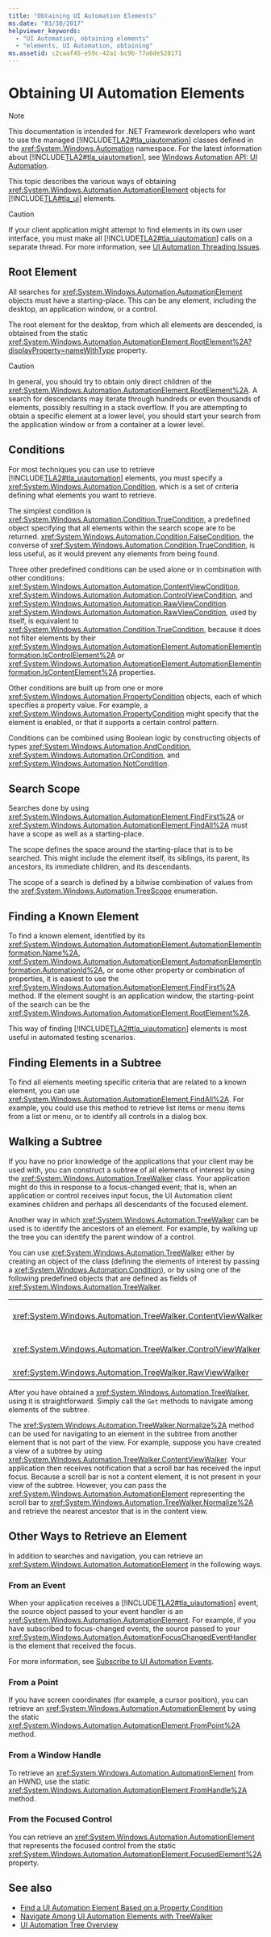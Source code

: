 ```yaml
---
title: "Obtaining UI Automation Elements"
ms.date: "03/30/2017"
helpviewer_keywords: 
  - "UI Automation, obtaining elements"
  - "elements, UI Automation, obtaining"
ms.assetid: c2caaf45-e59c-42a1-bc9b-77a6de520171
---
```

# Obtaining UI Automation Elements
> [!NOTE]
>  This documentation is intended for .NET Framework developers who want to use the managed [!INCLUDE[TLA2#tla_uiautomation](../../../includes/tla2sharptla-uiautomation-md.md)] classes defined in the <xref:System.Windows.Automation> namespace. For the latest information about [!INCLUDE[TLA2#tla_uiautomation](../../../includes/tla2sharptla-uiautomation-md.md)], see [Windows Automation API: UI Automation](https://go.microsoft.com/fwlink/?LinkID=156746).  
  
 This topic describes the various ways of obtaining <xref:System.Windows.Automation.AutomationElement> objects for [!INCLUDE[TLA#tla_ui](../../../includes/tlasharptla-ui-md.md)] elements.  
  
> [!CAUTION]
>  If your client application might attempt to find elements in its own user interface, you must make all [!INCLUDE[TLA2#tla_uiautomation](../../../includes/tla2sharptla-uiautomation-md.md)] calls on a separate thread. For more information, see [UI Automation Threading Issues](../../../docs/framework/ui-automation/ui-automation-threading-issues.md).  
  
<a name="The_Root_Element"></a>   
## Root Element  
 All searches for <xref:System.Windows.Automation.AutomationElement> objects must have a starting-place. This can be any element, including the desktop, an application window, or a control.  
  
 The root element for the desktop, from which all elements are descended, is obtained from the static <xref:System.Windows.Automation.AutomationElement.RootElement%2A?displayProperty=nameWithType> property.  
  
> [!CAUTION]
>  In general, you should try to obtain only direct children of the <xref:System.Windows.Automation.AutomationElement.RootElement%2A>. A search for descendants may iterate through hundreds or even thousands of elements, possibly resulting in a stack overflow. If you are attempting to obtain a specific element at a lower level, you should start your search from the application window or from a container at a lower level.  
  
<a name="Using_Conditions"></a>   
## Conditions  
 For most techniques you can use to retrieve [!INCLUDE[TLA2#tla_uiautomation](../../../includes/tla2sharptla-uiautomation-md.md)] elements, you must specify a <xref:System.Windows.Automation.Condition>, which is a set of criteria defining what elements you want to retrieve.  
  
 The simplest condition is <xref:System.Windows.Automation.Condition.TrueCondition>, a predefined object specifying that all elements within the search scope are to be returned. <xref:System.Windows.Automation.Condition.FalseCondition>, the converse of <xref:System.Windows.Automation.Condition.TrueCondition>, is less useful, as it would prevent any elements from being found.  
  
 Three other predefined conditions can be used alone or in combination with other conditions: <xref:System.Windows.Automation.Automation.ContentViewCondition>, <xref:System.Windows.Automation.Automation.ControlViewCondition>, and <xref:System.Windows.Automation.Automation.RawViewCondition>. <xref:System.Windows.Automation.Automation.RawViewCondition>, used by itself, is equivalent to <xref:System.Windows.Automation.Condition.TrueCondition>, because it does not filter elements by their <xref:System.Windows.Automation.AutomationElement.AutomationElementInformation.IsControlElement%2A> or <xref:System.Windows.Automation.AutomationElement.AutomationElementInformation.IsContentElement%2A> properties.  
  
 Other conditions are built up from one or more <xref:System.Windows.Automation.PropertyCondition> objects, each of which specifies a property value. For example, a <xref:System.Windows.Automation.PropertyCondition> might specify that the element is enabled, or that it supports a certain control pattern.  
  
 Conditions can be combined using Boolean logic by constructing objects of types <xref:System.Windows.Automation.AndCondition>, <xref:System.Windows.Automation.OrCondition>, and <xref:System.Windows.Automation.NotCondition>.  
  
<a name="Search_Scope"></a>   
## Search Scope  
 Searches done by using <xref:System.Windows.Automation.AutomationElement.FindFirst%2A> or <xref:System.Windows.Automation.AutomationElement.FindAll%2A> must have a scope as well as a starting-place.  
  
 The scope defines the space around the starting-place that is to be searched. This might include the element itself, its siblings, its parent, its ancestors, its immediate children, and its descendants.  
  
 The scope of a search is defined by a bitwise combination of values from the <xref:System.Windows.Automation.TreeScope> enumeration.  
  
<a name="Finding_a_Known_Element"></a>   
## Finding a Known Element  
 To find a known element, identified by its <xref:System.Windows.Automation.AutomationElement.AutomationElementInformation.Name%2A>, <xref:System.Windows.Automation.AutomationElement.AutomationElementInformation.AutomationId%2A>, or some other property or combination of properties, it is easiest to use the <xref:System.Windows.Automation.AutomationElement.FindFirst%2A> method. If the element sought is an application window, the starting-point of the search can be the <xref:System.Windows.Automation.AutomationElement.RootElement%2A>.  
  
 This way of finding [!INCLUDE[TLA2#tla_uiautomation](../../../includes/tla2sharptla-uiautomation-md.md)] elements is most useful in automated testing scenarios.  
  
<a name="Finding_Elements_in_a_Subtree"></a>   
## Finding Elements in a Subtree  
 To find all elements meeting specific criteria that are related to a known element, you can use <xref:System.Windows.Automation.AutomationElement.FindAll%2A>. For example, you could use this method to retrieve list items or menu items from a list or menu, or to identify all controls in a dialog box.  
  
<a name="Walking_a_Subtree"></a>   
## Walking a Subtree  
 If you have no prior knowledge of the applications that your client may be used with, you can construct a subtree of all elements of interest by using the <xref:System.Windows.Automation.TreeWalker> class. Your application might do this in response to a focus-changed event; that is, when an application or control receives input focus, the UI Automation client examines children and perhaps all descendants of the focused element.  
  
 Another way in which <xref:System.Windows.Automation.TreeWalker> can be used is to identify the ancestors of an element. For example, by walking up the tree you can identify the parent window of a control.  
  
 You can use <xref:System.Windows.Automation.TreeWalker> either by creating an object of the class (defining the elements of interest by passing a <xref:System.Windows.Automation.Condition>), or by using one of the following predefined objects that are defined as fields of <xref:System.Windows.Automation.TreeWalker>.  
  
|||  
|-|-|  
|<xref:System.Windows.Automation.TreeWalker.ContentViewWalker>|Finds only elements whose <xref:System.Windows.Automation.AutomationElement.AutomationElementInformation.IsContentElement%2A> property is `true`.|  
|<xref:System.Windows.Automation.TreeWalker.ControlViewWalker>|Finds only elements whose <xref:System.Windows.Automation.AutomationElement.AutomationElementInformation.IsControlElement%2A> property is `true`.|  
|<xref:System.Windows.Automation.TreeWalker.RawViewWalker>|Finds all elements.|  
  
 After you have obtained a <xref:System.Windows.Automation.TreeWalker>, using it is straightforward. Simply call the `Get` methods to navigate among elements of the subtree.  
  
 The <xref:System.Windows.Automation.TreeWalker.Normalize%2A> method can be used for navigating to an element in the subtree from another element that is not part of the view. For example, suppose you have created a view of a subtree by using <xref:System.Windows.Automation.TreeWalker.ContentViewWalker>. Your application then receives notification that a scroll bar has received the input focus. Because a scroll bar is not a content element, it is not present in your view of the subtree. However, you can pass the <xref:System.Windows.Automation.AutomationElement> representing the scroll bar to <xref:System.Windows.Automation.TreeWalker.Normalize%2A> and retrieve the nearest ancestor that is in the content view.  
  
<a name="Other_Ways_to_Retrieve_an_Element"></a>   
## Other Ways to Retrieve an Element  
 In addition to searches and navigation, you can retrieve an <xref:System.Windows.Automation.AutomationElement> in the following ways.  
  
### From an Event  
 When your application receives a [!INCLUDE[TLA2#tla_uiautomation](../../../includes/tla2sharptla-uiautomation-md.md)] event, the source object passed to your event handler is an <xref:System.Windows.Automation.AutomationElement>. For example, if you have subscribed to focus-changed events, the source passed to your <xref:System.Windows.Automation.AutomationFocusChangedEventHandler> is the element that received the focus.  
  
 For more information, see [Subscribe to UI Automation Events](../../../docs/framework/ui-automation/subscribe-to-ui-automation-events.md).  
  
### From a Point  
 If you have screen coordinates (for example, a cursor position), you can retrieve an <xref:System.Windows.Automation.AutomationElement> by using the static <xref:System.Windows.Automation.AutomationElement.FromPoint%2A> method.  
  
### From a Window Handle  
 To retrieve an <xref:System.Windows.Automation.AutomationElement> from an HWND, use the static <xref:System.Windows.Automation.AutomationElement.FromHandle%2A> method.  
  
### From the Focused Control  
 You can retrieve an <xref:System.Windows.Automation.AutomationElement> that represents the focused control from the static <xref:System.Windows.Automation.AutomationElement.FocusedElement%2A> property.  
  
## See also
- [Find a UI Automation Element Based on a Property Condition](../../../docs/framework/ui-automation/find-a-ui-automation-element-based-on-a-property-condition.md)
- [Navigate Among UI Automation Elements with TreeWalker](../../../docs/framework/ui-automation/navigate-among-ui-automation-elements-with-treewalker.md)
- [UI Automation Tree Overview](../../../docs/framework/ui-automation/ui-automation-tree-overview.md)
